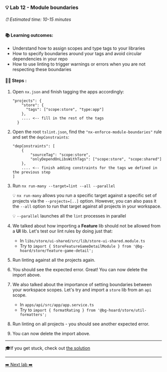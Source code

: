 ### 💡 Lab 12 - Module boundaries

###### ⏰ Estimated time: 10-15 minutes

#### 📚 Learning outcomes:

- Understand how to assign scopes and type tags to your libraries
- How to specify boundaries around your tags and avoid circular dependencies in your repo
- How to use linting to trigger warnings or errors when you are not respecting these boundaries

#### 🏋️‍♀️ Steps :

1. Open `nx.json` and finish tagging the apps accordingly:

    ```
    "projects": {
        "store": {
          "tags": ["scope:store", "type:app"]
        },
        .... <-- fill in the rest of the tags
      }
    ```

2. Open the root `tslint.json`, find the `"nx-enforce-module-boundaries"` rule and set the `depConstraints`:

    ```
    "depConstraints": [
        {
            "sourceTag": "scope:store",
            "onlyDependOnLibsWithTags": ["scope:store", "scope:shared"]
        },
        .... <-- finish adding constraints for the tags we defined in the previous step
    ]
    ```

3. Run `nx run-many --target=lint --all --parallel`

    💡 `nx run-many` allows you run a specific target against a specific set of projects
    via the `--projects=[..]` option. However, you can also pass it the `--all` option
    to run that target against all projects in your workspace. 
    
    💡 `--parallel` launches all the `lint` processes in parallel

4. We talked about how importing a **Feature** lib should not be allowed from a
**UI** lib. Let's test our lint rules by doing just that:
    - In `libs/store/ui-shared/src/lib/store-ui-shared.module.ts`
    - Try to `import { StoreFeatureGameDetailModule } from '@bg-hoard/store/feature-game-detail';`

5. Run linting against all the projects again.
6. You should see the expected error. Great! You can now delete the import above.
7. We also talked about the importance of setting boundaries between your workspace scopes.
Let's try and import a `store` lib from an `api` scope.
    - In `apps/api/src/app/app.service.ts`
    - Try to `import { formatRating } from '@bg-hoard/store/util-formatters';`
8. Run linting on all projects - you should see another expected error.
9. You can now delete the import above.

---

🎓If you get stuck, check out [the solution](SOLUTION.md)

---

[➡️ Next lab ➡️](../lab13/LAB.md)
